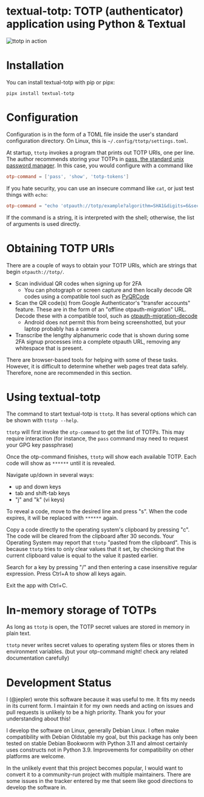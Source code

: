 <!--
SPDX-FileCopyrightText: 2023 Jeff Epler

SPDX-License-Identifier: MIT
-->

# textual-totp: TOTP (authenticator) application using Python & Textual

![ttotp in action](https://raw.githubusercontent.com/jepler/textual-totp/main/ttotp.png)

# Installation

You can install textual-totp with pip or pipx:
```
pipx install textual-totp
```

# Configuration

Configuration is in the form of a TOML file inside the user's standard configuration
directory. On Linux, this is `~/.config/ttotp/settings.toml`.

At startup, `ttotp` invokes a program that prints out TOTP URIs, one per line.
The author recommends storing your TOTPs in
[pass, the standard unix password manager](https://www.passwordstore.org/).
In this case, you would configure with a command like
```toml
otp-command = ['pass', 'show', 'totp-tokens']
```

If you hate security, you can use an insecure command like `cat`, or just test things with `echo`:
```toml
otp-command = "echo 'otpauth://totp/example?algorithm=SHA1&digits=6&secret=IHACDTJ2TFCSLUJLMSHYDBD74FS7OY5B'"
```

If the command is a string, it is interpreted with the shell; otherwise, the list of arguments is used directly.

# Obtaining TOTP URIs

There are a couple of ways to obtain your TOTP URIs, which are strings that begin `otpauth://totp/`.

 * Scan individual QR codes when signing up for 2FA
   * You can photograph or screen capture and then locally decode QR codes using a compatible tool such as [PyQRCode](https://pypi.org/project/PyQRCode/)
 * Scan the QR code(s) from Google Authenticator's "transfer accounts" feature. These are in the form of an "offline otpauth-migration" URL. Decode these with a compatible tool, such as [otpauth-migration-decode](https://github.com/trewlgns/otpauth-migration-decode)
   * Android does not permit this from being screenshotted, but your laptop probably has a camera
 * Transcribe the lengthy alphanumeric code that is shown during some 2FA signup processes into a complete otpauth URL, removing any whitespace that is present.

There are browser-based tools for helping with some of these tasks.
However, it is difficult to determine whether web pages treat data safely.
Therefore, none are recommended in this section.

# Using textual-totp

The command to start textual-totp is `ttotp`.
It has several options which can be shown with `ttotp --help`.

`ttotp` will first invoke the `otp-command` to get the list of TOTPs.
This may require interaction
(for instance, the `pass` command may need to request your GPG key passphrase)

Once the otp-command finishes, `ttotp` will show each available TOTP.
Each code will show as `******` until it is revealed.

Navigate up/down in several ways:
 * up and down keys
 * tab and shift-tab keys
 * "j" and "k" (vi keys)

To reveal a code, move to the desired line and press "s".
When the code expires, it will be replaced with `******` again.

Copy a code directly to the operating system's clipboard by pressing "c".
The code will be cleared from the clipboard after 30 seconds.
Your Operating System may report that `ttotp` "pasted from the clipboard".
This is because `ttotp` tries to only clear values that it set,
by checking that the current clipboard value is equal to the value it pasted earlier.

Search for a key by pressing "/" and then entering a case insensitive regular expression.
Press Ctrl+A to show all keys again.

Exit the app with Ctrl+C.

# In-memory storage of TOTPs
As long as `ttotp` is open, the TOTP secret values are stored in memory in plain text.

`ttotp` never writes secret values to operating system files or stores them in environment variables.
(but your otp-command might! check any related documentation carefully)

# Development Status

I (@jepler) wrote this software because it was useful to me. It fits my needs
in its current form. I maintain it for my own needs and acting on issues and
pull requests is unlikely to be a high priority. Thank you for your understanding about this!

I develop the software on Linux, generally Debian Linux. I often make
compatibility with Debian Oldstable my goal, but this package has only been
tested on stable Debian Bookworm with Python 3.11 and almost certainly uses
constructs not in Python 3.9. Improvements for compatibility on other platforms
are welcome.

In the unlikely event that this project becomes popular, I would want to
convert it to a community-run project with multiple maintainers. There are some
issues in the tracker entered by me that seem like good directions to develop
the software in.
